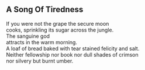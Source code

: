 A Song Of Tiredness
-------------------
If you were not the grape the secure moon  
cooks, sprinkling its sugar across the jungle.  
The sanguine god  
attracts in the warm morning.  
A loaf of bread baked with tear stained felicity and salt.  
Neither fellowship nor book nor dull shades of crimson  
nor silvery but burnt umber.  
